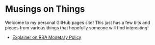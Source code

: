 # Musings on Things

Welcome to my personal GitHub pages site! This just has a few bits and pieces from various things that hopefully someone will find interesting!

- [Explainer on RBA Monetary Policy](/rba-monetary-policy)
